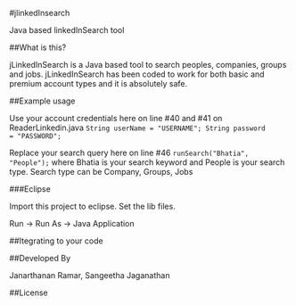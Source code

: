 #jlinkedInsearch


Java based linkedInSearch tool

##What is this?

jLinkedInSearch is a Java based tool to search peoples, companies, groups and jobs. jLinkedInSearch has been coded to work for both basic and premium account types and it is absolutely safe.

##Example usage

Use your account credentials here on line #40 and #41 on ReaderLinkedin.java
  <code>String userName = "USERNAME";
  String password = "PASSWORD";</code>

Replace your search query here on line #46
<code>runSearch("Bhatia", "People");</code>
where Bhatia is your search keyword and People is your search type. Search type can be Company, Groups, Jobs

###Eclipse

Import this project to eclipse. Set the lib files.

Run -> Run As -> Java Application

##Itegrating to your code


##Developed By

Janarthanan Ramar, Sangeetha Jaganathan

##License

